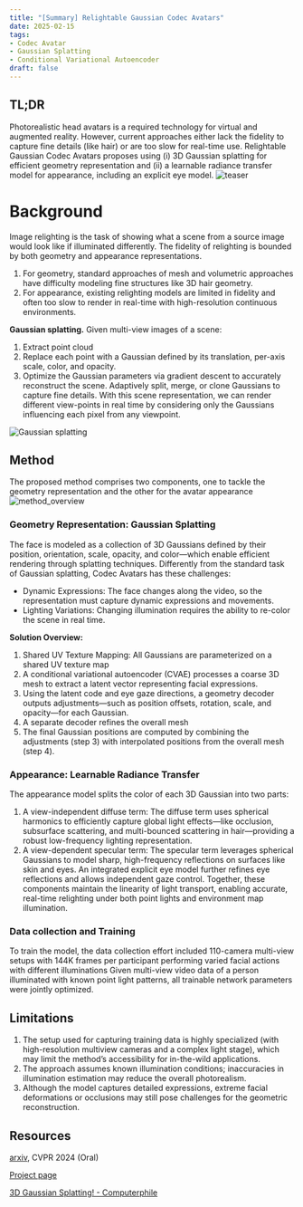 ```yaml
---
title: "[Summary] Relightable Gaussian Codec Avatars"
date: 2025-02-15
tags: 
- Codec Avatar
- Gaussian Splatting 
- Conditional Variational Autoencoder
draft: false 
---
```


## TL;DR 
Photorealistic head avatars is a required technology for virtual and augmented reality.
However, current approaches either lack the fidelity to capture fine details (like hair) or are too slow for real-time use.
Relightable Gaussian Codec Avatars proposes using (i) 3D Gaussian splatting for efficient geometry representation and (ii) a learnable radiance transfer model for appearance, including an explicit eye model.
![teaser](/posts/20250228_relightable_gaussian_codec_avatars/teaser.png)


# Background 
Image relighting is the task of showing what a scene from a source image would look like if illuminated differently.
The fidelity of relighting is bounded by both geometry and appearance representations. 
1. For geometry, standard approaches of mesh and volumetric approaches have difficulty modeling fine structures like 3D hair geometry. 
2. For appearance, existing relighting models are limited in fidelity and often too slow to render in real-time with high-resolution continuous environments.

**Gaussian splatting.** Given multi-view images of a scene:
1. Extract point cloud
2. Replace each point with a Gaussian defined by its translation, per-axis scale, color, and opacity.
3. Optimize the Gaussian parameters via gradient descent to accurately reconstruct the scene. Adaptively split, merge, or clone Gaussians to capture fine details.
With this scene representation, we can render different view-points in real time by considering only the Gaussians influencing each pixel from any viewpoint.

![Gaussian splatting](https://miro.medium.com/v2/resize:fit:720/format:webp/0*rT4bEjhOZyCUqBuR)


## Method
The proposed method comprises two components, one to tackle the geometry representation and the other for the avatar appearance
![method_overview](/posts/20250228_relightable_gaussian_codec_avatars/method_overview.png)


### Geometry Representation: Gaussian Splatting
The face is modeled as a collection of 3D Gaussians defined by their position, orientation, scale, opacity, and color—which enable efficient rendering through splatting techniques. Differently from the standard task of Gaussian splatting, Codec Avatars has these challenges:
* Dynamic Expressions: The face changes along the video, so the representation must capture dynamic expressions and movements.
* Lighting Variations: Changing illumination requires the ability to re-color the scene in real time.

**Solution Overview:**
1. Shared UV Texture Mapping: All Gaussians are parameterized on a shared UV texture map
2. A conditional variational autoencoder (CVAE) processes a coarse 3D mesh to extract a latent vector representing facial expressions.
3. Using the latent code and eye gaze directions, a geometry decoder outputs adjustments—such as position offsets, rotation, scale, and opacity—for each Gaussian.
4. A separate decoder refines the overall mesh
5. The final Gaussian positions are computed by combining the adjustments (step 3) with interpolated positions from the overall mesh (step 4).


### Appearance: Learnable Radiance Transfer
The appearance model splits the color of each 3D Gaussian into two parts:
1. A view-independent diffuse term: The diffuse term uses spherical harmonics to efficiently capture global light effects—like occlusion, subsurface scattering, and multi-bounced scattering in hair—providing a robust low-frequency lighting representation. 
2. A view-dependent specular term: The specular term leverages spherical Gaussians to model sharp, high-frequency reflections on surfaces like skin and eyes. An integrated explicit eye model further refines eye reflections and allows independent gaze control. 
Together, these components maintain the linearity of light transport, enabling accurate, real-time relighting under both point lights and environment map illumination.


### Data collection and Training
To train the model, the data collection effort included 110-camera multi-view setups with 144K frames per participant performing varied facial actions with different illuminations
Given multi-view video data of a person illuminated with known point light patterns, all trainable network parameters were jointly optimized.


## Limitations
1. The setup used for capturing training data is highly specialized (with high-resolution multiview cameras and a complex light stage), which may limit the method’s accessibility for in-the-wild applications.
2. The approach assumes known illumination conditions; inaccuracies in illumination estimation may reduce the overall photorealism.
3. Although the model captures detailed expressions, extreme facial deformations or occlusions may still pose challenges for the geometric reconstruction.


## Resources
[arxiv](https://arxiv.org/abs/2312.03704), CVPR 2024 (Oral)

[Project page](https://shunsukesaito.github.io/rgca/)

[3D Gaussian Splatting! - Computerphile](https://www.youtube.com/watch?v=VkIJbpdTujE)
